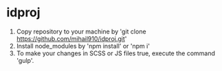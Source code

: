 # idproj

1) Copy repository to your machine by 'git clone https://github.com/mihail910/idproj.git'
2) Install node_modules by 'npm install' or 'npm i'
3) To make your changes in SCSS or JS files true, execute the command 'gulp'.
